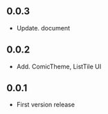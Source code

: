 ## 0.0.3

* Update. document

## 0.0.2

* Add. ComicTheme, ListTile UI

## 0.0.1

* First version release
